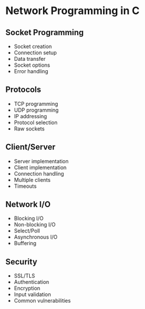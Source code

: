 # Network Programming in C

## Socket Programming
- Socket creation
- Connection setup
- Data transfer
- Socket options
- Error handling

## Protocols
- TCP programming
- UDP programming
- IP addressing
- Protocol selection
- Raw sockets

## Client/Server
- Server implementation
- Client implementation
- Connection handling
- Multiple clients
- Timeouts

## Network I/O
- Blocking I/O
- Non-blocking I/O
- Select/Poll
- Asynchronous I/O
- Buffering

## Security
- SSL/TLS
- Authentication
- Encryption
- Input validation
- Common vulnerabilities 